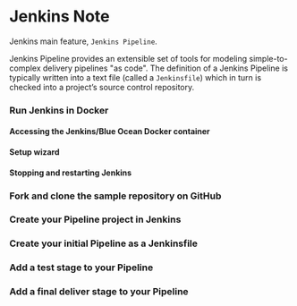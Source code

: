# Jenkins Note



Jenkins main feature, `Jenkins Pipeline`.

Jenkins Pipeline provides an extensible set of tools for modeling simple-to-complex delivery pipelines "as code". The definition of a Jenkins Pipeline is typically written into a text file (called a `Jenkinsfile`) which in turn is checked into a project’s source control repository.

### Run Jenkins in Docker

#### Accessing the Jenkins/Blue Ocean Docker container

#### Setup wizard

#### Stopping and restarting Jenkins

### Fork and clone the sample repository on GitHub

### Create your Pipeline project in Jenkins

### Create your initial Pipeline as a Jenkinsfile

### Add a test stage to your Pipeline

### Add a final deliver stage to your Pipeline